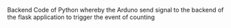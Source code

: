 Backend Code of Python whereby the Arduno send signal to the backend of the flask application to trigger the event of counting
